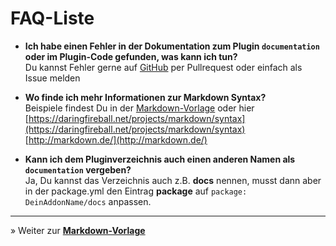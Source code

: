 # FAQ-Liste

* **Ich habe einen Fehler in der Dokumentation zum Plugin `documentation` oder im Plugin-Code gefunden, was kann ich tun?**<br>
Du kannst Fehler gerne auf [GitHub](https://github.com/FriendsOfREDAXO/demo_addon) per Pullrequest oder einfach als Issue melden

* **Wo finde ich mehr Informationen zur Markdown Syntax?**<br>
Beispiele findest Du in der [Markdown-Vorlage](_vorlage.md) oder hier [https://daringfireball.net/projects/markdown/syntax](https://daringfireball.net/projects/markdown/syntax)
[http://markdown.de/](http://markdown.de/)

* **Kann ich dem Pluginverzeichnis auch einen anderen Namen als `documentation` vergeben?**<br>
Ja, Du kannst das Verzeichnis auch z.B. **docs** nennen, musst dann aber in der package.yml den Eintrag **package** auf `package: DeinAddonName/docs` anpassen.

---

&raquo; Weiter zur **[Markdown-Vorlage](_vorlage.md)**
